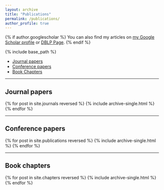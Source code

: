 ```yaml
---
layout: archive
title: "Publications"
permalink: /publications/
author_profile: true
---
```


{% if author.googlescholar %}
  You can also find my articles on <u><a
  href="{{author.googlescholar}}">my Google Scholar profile</a></u> or
  <u><a href="https://dblp.org/pid/d/MassimilianoDiPenta.html">DBLP Page</a></u>.
{% endif %}

{% include base_path %}

<ul>
<li><a href="#journals">Journal papers</a></li>
<li><a href="#conferences">Conference papers</a></li>
<li><a href="#chapters">Book Chapters</a></li>
</ul>

<hr/>

<h2>Journal papers</h2>
<a name="journals"/>

{% for post in site.journals reversed %}
  {% include archive-single.html %}
  {% endfor %}

<hr/>

<h2>Conference papers</h2>
<a name="conferences"/>
{% for post in site.publications reversed %}
  {% include archive-single.html %}
{% endfor %}

<hr/>

<h2>Book chapters</h2>
<a name="chapters"/>
{% for post in site.chapters reversed %}
  {% include archive-single.html %}
{% endfor %}
